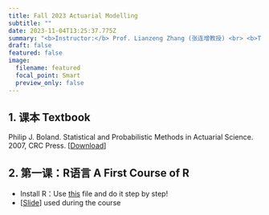 ```yaml
---
title: Fall 2023 Actuarial Modelling
subtitle: ""
date: 2023-11-04T13:25:37.775Z
summary: "<b>Instructor:</b> Prof. Lianzeng Zhang (张连增教授) <br> <b>Teaching Assistant:</b> Yuan Zhuang (庄源)"
draft: false
featured: false
image:
  filename: featured
  focal_point: Smart
  preview_only: false
---
```

## 1. 课本 Textbook

Philip J. Boland. Statistical and Probabilistic Methods in
Actuarial Science. 2007, CRC Press. [[Download](https://yuanzhuang.xyz/uploads/Statistical%20and%20Probabilistic%20Methods%20in%20Actuarial%20Science.pdf)]

## 2. 第一课：R语言 A First Course of R

* Install R：Use [this](https://yuanzhuang.xyz/uploads/Install_R.pdf) file and do it step by step!
* [[Slide](https://yuanzhuang.xyz/uploads/BasicR.pdf)] used during the course